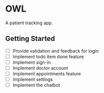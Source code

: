 # OWL

A patient tracking app.

## Getting Started

- [ ] Provide validation and feedback for login
- [ ] Implement todo item done feature
- [ ] Implement sign-in
- [ ] Implement doctor account
- [ ] Implement appointments feature
- [ ] Implement settings
- [ ] Implement the chatbot
